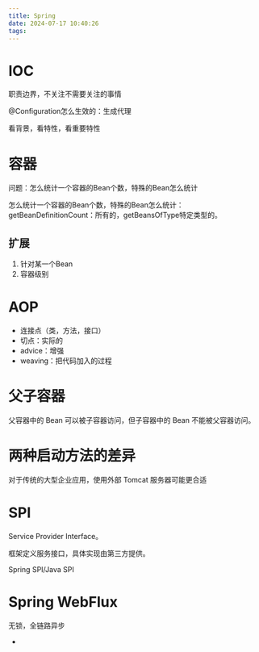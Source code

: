 ```yaml
---
title: Spring
date: 2024-07-17 10:40:26
tags:
---
```


# IOC

职责边界，不关注不需要关注的事情



@Configuration怎么生效的：生成代理

看背景，看特性，看重要特性

# 容器

问题：怎么统计一个容器的Bean个数，特殊的Bean怎么统计

怎么统计一个容器的Bean个数，特殊的Bean怎么统计：getBeanDefinitionCount：所有的，getBeansOfType特定类型的。

## 扩展

1. 针对某一个Bean
2. 容器级别

# AOP

- 连接点（类，方法，接口）
- 切点：实际的
- advice：增强
- weaving：把代码加入的过程

# 父子容器

父容器中的 Bean 可以被子容器访问，但子容器中的 Bean 不能被父容器访问。

# 两种启动方法的差异

对于传统的大型企业应用，使用外部 Tomcat 服务器可能更合适

# SPI

Service Provider Interface。

框架定义服务接口，具体实现由第三方提供。

Spring SPI/Java SPI



# Spring WebFlux

无锁，全链路异步

- 

